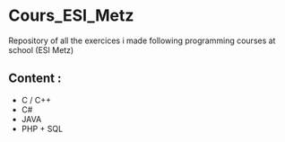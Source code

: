 # Cours_ESI_Metz
Repository of all the exercices i made following programming courses at school (ESI Metz)

## Content :

- C / C++
- C#
- JAVA
- PHP + SQL
